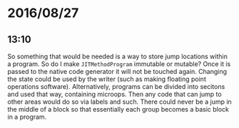 # 2016/08/27

## 13:10

So something that would be needed is a way to store jump locations within a
program. So do I make `JITMethodProgram` immutable or mutable? Once it is
passed to the native code generator it will not be touched again. Changing the
state could be used by the writer (such as making floating point operations
software). Alternatively, programs can be divided into secitons and used
that way, containing microops. Then any code that can jump to other areas would
do so via labels and such. There could never be a jump in the middle of a block
so that essentially each group becomes a basic block in a program.

